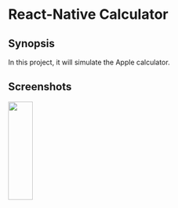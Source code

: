 # React-Native Calculator

## Synopsis

In this project, it will simulate the Apple calculator.

## Screenshots

<img src="https://user-images.githubusercontent.com/15331222/59210341-bed33480-8b83-11e9-84d8-cbeb29e9592e.png" width="50" height="200" />
